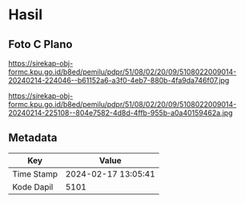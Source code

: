 # Hasil

## Foto C Plano

https://sirekap-obj-formc.kpu.go.id/b8ed/pemilu/pdpr/51/08/02/20/09/5108022009014-20240214-224046--b61152a6-a3f0-4eb7-880b-4fa9da746f07.jpg

https://sirekap-obj-formc.kpu.go.id/b8ed/pemilu/pdpr/51/08/02/20/09/5108022009014-20240214-225108--804e7582-4d8d-4ffb-955b-a0a40159462a.jpg


## Metadata

| Key        | Value               |
| ---------- | ------------------- |
| Time Stamp | 2024-02-17 13:05:41 |
| Kode Dapil | 5101                |



